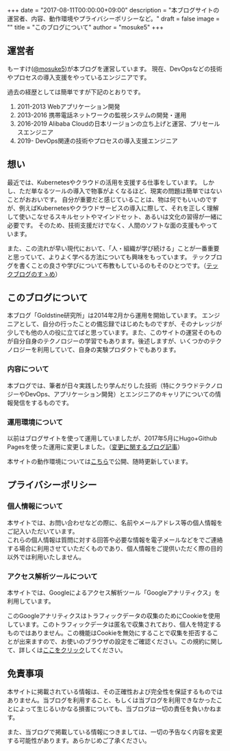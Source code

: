 +++
date = "2017-08-11T00:00:00+09:00"
description = "本ブログサイトの運営者、内容、動作環境やプライバシーポリシーなど。"
draft = false
image = ""
title = "このブログについて"
author = "mosuke5"
+++

## 運営者
もーすけ([@mosuke5](https://twitter.com/mosuke5))が本ブログを運営しています。
現在、DevOpsなどの技術やプロセスの導入支援をやっているエンジニアです。  

過去の経歴としては簡単ですが下記のとおりです。

1. 2011-2013 Webアプリケーション開発
1. 2013-2016 携帯電話ネットワークの監視システムの開発・運用
1. 2016-2019 Alibaba Cloudの日本リージョンの立ち上げと運営、プリセールスエンジニア
1. 2019- DevOps関連の技術やプロセスの導入支援エンジニア

## 想い
最近では、Kubernetesやクラウドの活用を支援する仕事をしています。
しかし、ただ単なるツールの導入で物事がよくなるほど、現実の問題は簡単ではないことがおおいです。
自分が重要だと感じていることは、物は何でもいいのですが、例えばKubernetesやクラウドサービスの導入に際して、それを正しく理解して使いこなせるスキルセットやマインドセット、あるいは文化の習得が一緒に必要です。
そのため、技術支援だけでなく、人間のソフトな面の支援もやっています。

また、この流れが早い現代において、「人・組織が学び続ける」ことが一番重要と思っていて、よりよく学べる方法についても興味をもっています。
テックブログを書くことの良さや学びについて布教もしているのもそのひとつです。（<a href="https://www.slideshare.net/mosuke5/ss-154818740" target="_blank">テックブログのすゝめ</a>）

## このブログについて
本ブログ「Goldstine研究所」は2014年2月から運用を開始しています。
エンジニアとして、自分の行ったことの備忘録ではじめたものですが、そのナレッジが少しでも他の人の役に立てばと思っています。また、このサイトの運営そのものが自分自身のテクノロジーの学習でもあります。後述しますが、いくつかのテクノロジーを利用していて、自身の実験プロダクトでもあります。  

### 内容について
本ブログでは、筆者が日々実践したり学んだりした技術（特にクラウドテクノロジーやDevOps、アプリケーション開発）とエンジニアのキャリアについての情報発信をするものです。

### 運用環境について
以前はブログサイトを使って運用していましたが、2017年5月にHugo+Github Pagesを使った運用に変更しました。（[変更に関するブログ記事](/entry/2017/05/28/blog_migration/)）

本サイトの動作環境については[こちら](https://docs.google.com/presentation/d/1MJ8c7QkdYl5BIp9eS3Li2viq-V-CgdpnJKWylYa_dW0/edit#slide=id.g24396a60f1_1_0)で公開、随時更新しています。  

## プライバシーポリシー
### 個人情報について
本サイトでは、お問い合わせなどの際に、名前やメールアドレス等の個人情報をご記入いただいています。  
これらの個人情報は質問に対する回答や必要な情報を電子メールなどをでご連絡する場合に利用させていただくものであり、個人情報をご提供いただく際の目的以外では利用いたしません。

### アクセス解析ツールについて
本サイトでは、Googleによるアクセス解析ツール「Googleアナリティクス」を利用しています。

このGoogleアナリティクスはトラフィックデータの収集のためにCookieを使用しています。このトラフィックデータは匿名で収集されており、個人を特定するものではありません。この機能はCookieを無効にすることで収集を拒否することが出来ますので、お使いのブラウザの設定をご確認ください。この規約に関して、詳しくは[ここをクリック](https://www.google.com/analytics/terms/jp.html)してください。

## 免責事項
本サイトに掲載されている情報は、その正確性および完全性を保証するものではありません。当ブログを利用すること、もしくは当ブログを利用できなかったことによって生じるいかなる損害についても、当ブログは一切の責任を負いかねます。

また、当ブログで掲載している情報につきましては、一切の予告なく内容を変更する可能性があります。あらかじめご了承ください。